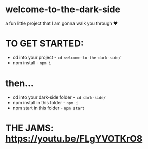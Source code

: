 # welcome-to-the-dark-side
a fun little project that I am gonna walk you through ♥️

# TO GET STARTED: 
* cd into your project - `cd welcome-to-the-dark-side/`
* npm install - `npm i`
# then...
* cd into your dark-side folder - `cd dark-side/`
* npm install in this folder - `npm i`
* npm start in this folder - `npm start`

# THE JAMS: https://youtu.be/FLgYVOTKrO8